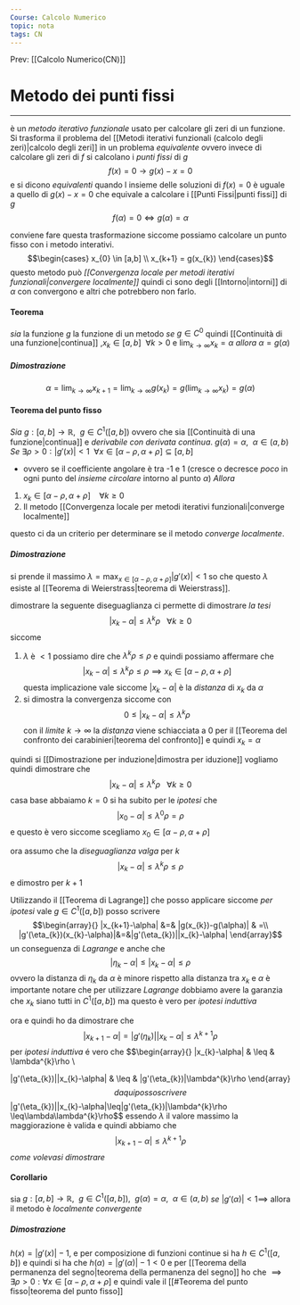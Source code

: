 ```yaml
---
Course: Calcolo Numerico
topic: nota
tags: CN
---
```


Prev: [[Calcolo Numerico(CN)]]

# Metodo dei punti fissi
---
è un _metodo iterativo funzionale_ usato per calcolare gli zeri di un funzione. 
Si trasforma il problema del [[Metodi iterativi funzionali (calcolo degli zeri)|calcolo degli zeri]] in un problema _equivalente_ ovvero invece di calcolare gli zeri di  $f$ si calcolano i _punti fissi_ di  $g$
$$f(x)=0 \rightarrow  g(x)-x=0$$
e si dicono _equivalenti_ quando l insieme delle soluzioni di $f(x)=0$ è uguale a quello di $g(x)-x=0$ che equivale a calcolare i [[Punti Fissi|punti fissi]] di $g$
$$f(\alpha)=0 \iff g(\alpha)=\alpha$$

conviene fare questa trasformazione siccome possiamo calcolare un punto fisso con i metodo interativi.
$$\begin{cases}
x_{0} \in [a,b] \\
x_{k+1} = g(x_{k})
\end{cases}$$
questo metodo può  _[[Convergenza locale per metodi iterativi funzionali|convergere localmente]]_ quindi ci sono degli [[Intorno|intorni]] di $\alpha$ con convergono e altri che potrebbero non farlo. 

#### Teorema
_sia_ la funzione $g$ la funzione di un metodo
_se_ $g\in C^{0}$ quindi [[Continuità di una funzione|continua]] ,$x_{k} \in [a,b]\ \ \forall k>0$ e $\lim_{ k \to \infty }x_{k} = \alpha$
_allora_ $\alpha = g(\alpha)$
##### Dimostrazione
$$\alpha =\lim_{ k \to \infty }x_{k+1} = \lim_{ k \to \infty }g(x_{k}) = g(\lim_{ k \to \infty }x_{k}) = g(\alpha) $$

#### Teorema del punto fisso
_Sia_ $g:[a,b]\rightarrow \mathbb{R}, \ \ g \in C^{1}([a,b])$ ovvero che sia [[Continuità di una funzione|continua]] e _derivabile con derivata continua_.  $g(\alpha) = \alpha , \ \ \alpha \in (a,b)$
_Se_ $\exists \rho>0:|g'(x)|<1 \ \ \forall x \in [\alpha-\rho,\alpha +\rho] \subseteq [a,b]$ 
- ovvero se il coefficiente angolare è tra -1 e 1 (cresce o decresce _poco_ in ogni punto del _insieme circolare_ intorno al punto $\alpha$)
_Allora_ 
1. $x_{k} \in [\alpha-\rho,\alpha +\rho] \ \ \ \ \forall k \geq 0$ 
2. Il metodo [[Convergenza locale per metodi iterativi funzionali|converge localmente]] 

questo ci da un criterio per determinare se il metodo _converge localmente_.

##### Dimostrazione
si prende il massimo $\lambda = \max_{x\in [\alpha -\rho,\alpha +\rho] }|g'(x)|<1$ so che questo $\lambda$ esiste al [[Teorema di Weierstrass|teorema di Weierstrass]].

dimostrare la seguente diseguaglianza ci permette di dimostrare _la tesi_
$$|x_{k}-\alpha| \leq \lambda^{k}\rho \ \ \ \forall k \geq 0$$
siccome
1.  $\lambda$ è $<1$ possiamo dire che $\lambda^{k}\rho\leq\rho$ e quindi possiamo affermare che $$|x_{k}-\alpha| \leq \lambda^{k}\rho\leq\rho \implies x_{k}\in [\alpha-\rho,\alpha +\rho]$$questa implicazione vale siccome $|x_{k}-\alpha|$ è la _distanza_ di $x_{k}$ da $\alpha$ 
2.  si dimostra la convergenza siccome con $$ 0 \leq |x_{k}-\alpha|\leq \lambda^{k}\rho$$con il _limite_ $k\to \infty$ la _distanza_ viene schiacciata a $0$ per il [[Teorema del confronto dei carabinieri|teorema del confronto]] e quindi $x_k = \alpha$


quindi si [[Dimostrazione per induzione|dimostra per iduzione]]
vogliamo quindi dimostrare che  
$$|x_{k}-\alpha| \leq \lambda^{k}\rho \ \ \ \forall k \geq 0$$
casa base abbaiamo
$k=0$ si ha subito per le _ipotesi_ che $$|x_{0}-\alpha| \leq \lambda^0\rho = \rho$$e questo è vero siccome scegliamo $x_{0}\in [\alpha-\rho,\alpha +\rho]$ 

ora assumo che la _diseguaglianza valga_ per $k$ 
$$|x_{k}-\alpha| \leq \lambda^k\rho \leq \rho$$
e dimostro  per $k+1$ 

Utilizzando il [[Teorema di Lagrange]] che posso applicare   siccome _per ipotesi_ vale $g \in C^1([a,b])$  posso scrivere
$$\begin{array}{}
|x_{k+1}-\alpha| &=& |g(x_{k})-g(\alpha)| & =\\ |g'(\eta_{k})(x_{k}-\alpha)|&=&|g'(\eta_{k})||x_{k}-\alpha|
\end{array}$$
un conseguenza di _Lagrange_ e anche che $$|\eta_{k}-\alpha| \leq |x_{k}-\alpha| \leq \rho$$ovvero la distanza di $\eta_{k}$ da $\alpha$ è minore rispetto alla distanza tra $x_k$ e $\alpha$ è importante notare che per utilizzare _Lagrange_ dobbiamo avere la garanzia che $x_k$ siano tutti in $C^{1} ([a,b])$ ma questo è vero per _ipotesi induttiva_

ora e quindi ho da dimostrare che $$|x_{k+1}-\alpha| =|g'(\eta_{k})||x_{k}-\alpha| \leq \lambda^{k+1}\rho$$
per _ipotesi induttiva_ é vero che
$$\begin{array}{}
|x_{k}-\alpha|  & \leq & \lambda^{k}\rho \\

|g'(\eta_{k})||x_{k}-\alpha|  & \leq &  |g'(\eta_{k})|\lambda^{k}\rho
\end{array}
$$
da qui posso scrivere $$|g'(\eta_{k})||x_{k}-\alpha|\leq|g'(\eta_{k})|\lambda^{k}\rho \leq\lambda\lambda^{k}\rho$$ essendo $\lambda$ il valore massimo la maggiorazione è valida e quindi abbiamo che $$|x_{k+1}-\alpha| \leq \lambda ^{k+1}\rho$$ _come volevasi dimostrare_

#### Corollario
sia $g:[a,b]\rightarrow \mathbb{R}, \ \ g \in C^{1}([a,b]) , \ \ g(\alpha) = \alpha , \ \ \alpha \in (a,b)$
_se_  $|g'(\alpha)| <1 \implies$  allora il metodo è _localmente convergente_
##### Dimostrazione
$h(x)= |g'(x)|-1$, e per composizione di funzioni continue si ha $h \in C^{1}([a,b])$
e quindi si ha che $h(\alpha)=|g'(\alpha)|-1<0$ e per [[Teorema della permanenza del segno|teorema della permanenza del segno]] ho che $\implies \exists\rho>0:\forall x \in [\alpha-\rho,\alpha +\rho]$ e quindi vale il [[#Teorema del punto fisso|teorema del punto fisso]]